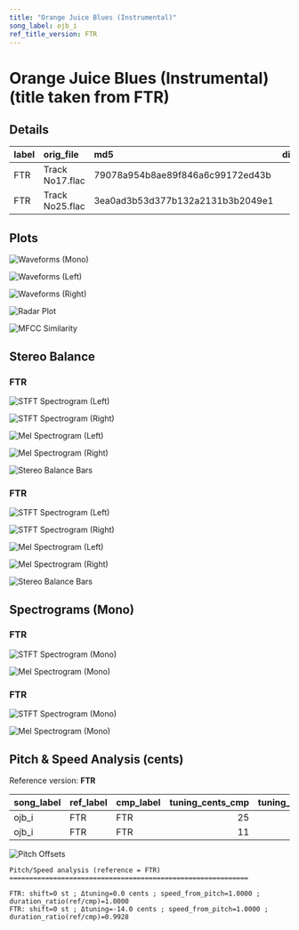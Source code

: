 ```yaml
---
title: "Orange Juice Blues (Instrumental)"
song_label: ojb_i
ref_title_version: FTR
---
```


# Orange Juice Blues (Instrumental) (title taken from FTR)

## Details

| label   | orig_file       | md5                              |   disc |   track |   duration_sec | duration_fmt   |   loudness |   loudness_left |   loudness_right |   loudness_balance |       rms |   rms_left |   rms_right |   rms_balance |    lr_corr |   spectral_centroid |
|:--------|:----------------|:---------------------------------|-------:|--------:|---------------:|:---------------|-----------:|----------------:|-----------------:|-------------------:|----------:|-----------:|------------:|--------------:|-----------:|--------------------:|
| FTR     | Track No17.flac | 79078a954b8ae89f846a6c99172ed43b |      6 |      17 |        192.693 | 03:12:693      |   -23.5771 |        -17.2698 |         -22.0258 |            4.75604 | 0.0616754 |   0.10637  |   0.0619207 |     0.0444496 | -0.0468442 |             2250.26 |
| FTR     | Track No25.flac | 3ea0ad3b53d377b132a2131b3b2049e1 |      6 |      25 |        194.093 | 03:14:093      |   -27.6976 |        -28.8    |         -24.7901 |           -4.00993 | 0.0419166 |   0.034209 |   0.0564667 |    -0.0222577 |  0.686711  |             1331.67 |

## Plots
![Waveforms (Mono)](../assets/songs/ojb_i/ojb_i-waveforms_Mono.png)

![Waveforms (Left)](../assets/songs/ojb_i/ojb_i-waveforms_L.png)

![Waveforms (Right)](../assets/songs/ojb_i/ojb_i-waveforms_R.png)

![Radar Plot](../assets/songs/ojb_i/ojb_i-radar_plot.png)

![MFCC Similarity](../assets/songs/ojb_i/ojb_i-similarity_matrix.png)

## Stereo Balance

### FTR

![STFT Spectrogram (Left)](../assets/songs/ojb_i/ojb_i-FTR_spectrogram_L.png)

![STFT Spectrogram (Right)](../assets/songs/ojb_i/ojb_i-FTR_spectrogram_R.png)

![Mel Spectrogram (Left)](../assets/songs/ojb_i/ojb_i-FTR_melspec_L.png)

![Mel Spectrogram (Right)](../assets/songs/ojb_i/ojb_i-FTR_melspec_R.png)

![Stereo Balance Bars](../assets/songs/ojb_i/ojb_i-FTR_balance.png)

### FTR

![STFT Spectrogram (Left)](../assets/songs/ojb_i/ojb_i-FTR_spectrogram_L(2).png)

![STFT Spectrogram (Right)](../assets/songs/ojb_i/ojb_i-FTR_spectrogram_R(2).png)

![Mel Spectrogram (Left)](../assets/songs/ojb_i/ojb_i-FTR_melspec_L(2).png)

![Mel Spectrogram (Right)](../assets/songs/ojb_i/ojb_i-FTR_melspec_R(2).png)

![Stereo Balance Bars](../assets/songs/ojb_i/ojb_i-FTR_balance(2).png)

## Spectrograms (Mono)

### FTR

![STFT Spectrogram (Mono)](../assets/songs/ojb_i/ojb_i-FTR_spectrogram_Mono.png)

![Mel Spectrogram (Mono)](../assets/songs/ojb_i/ojb_i-FTR_melspec_Mono.png)

### FTR

![STFT Spectrogram (Mono)](../assets/songs/ojb_i/ojb_i-FTR_spectrogram_Mono(2).png)

![Mel Spectrogram (Mono)](../assets/songs/ojb_i/ojb_i-FTR_melspec_Mono(2).png)

## Pitch & Speed Analysis (cents)

Reference version: **FTR**

| song_label   | ref_label   | cmp_label   |   tuning_cents_cmp |   tuning_cents_ref |   delta_tuning_cents |   semitone_shift_vs_ref |   chroma_similarity |   speed_factor_from_pitch |   duration_ratio_ref_over_cmp |
|:-------------|:------------|:------------|-------------------:|-------------------:|---------------------:|------------------------:|--------------------:|--------------------------:|------------------------------:|
| ojb_i        | FTR         | FTR         |                 25 |                 25 |                    0 |                       0 |            1        |                         1 |                      1        |
| ojb_i        | FTR         | FTR         |                 11 |                 25 |                  -14 |                       0 |            0.995957 |                         1 |                      0.992787 |

![Pitch Offsets](../assets/songs/ojb_i/ojb_i-pitch_offsets.png)

````text
Pitch/Speed analysis (reference = FTR)
============================================================

FTR: shift=0 st ; Δtuning=0.0 cents ; speed_from_pitch=1.0000 ; duration_ratio(ref/cmp)=1.0000
FTR: shift=0 st ; Δtuning=-14.0 cents ; speed_from_pitch=1.0000 ; duration_ratio(ref/cmp)=0.9928

````

